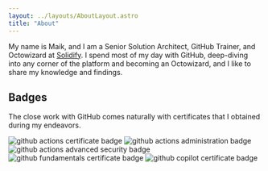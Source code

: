 ```yaml
---
layout: ../layouts/AboutLayout.astro
title: "About"
---
```


My name is Maik, and I am a Senior Solution Architect, GitHub Trainer, and Octowizard at <a href="https://solidify.dev/">Solidify</a>. I spend most of my day with GitHub, deep-diving into any corner of the platform and becoming an Octowizard, and I like to share my knowledge and findings.

## Badges

The close work with GitHub comes naturally with certificates that I obtained during my endeavors.

<div class="grid grid-cols-4 gap-x-1 gap-y-1">
  <img src="/badges/github-actions_medium.png" alt="github actions certificate badge">
  <img src="/badges/github-administration_medium.png" alt="github actions administration badge">
  <img src="/badges/github-advanced-security_medium.png" alt="github actions advanced security badge">
  <img src="/badges/github-foundations-for-non-developers_medium.png" alt="github fundamentals certificate badge">
  <img src="/badges/github-copilot_medium.png" alt="github copilot certificate badge">
</div>

